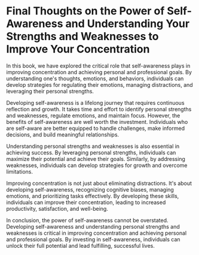 # Final Thoughts on the Power of Self-Awareness and Understanding Your Strengths and Weaknesses to Improve Your Concentration

In this book, we have explored the critical role that self-awareness plays in improving concentration and achieving personal and professional goals. By understanding one's thoughts, emotions, and behaviors, individuals can develop strategies for regulating their emotions, managing distractions, and leveraging their personal strengths.

Developing self-awareness is a lifelong journey that requires continuous reflection and growth. It takes time and effort to identify personal strengths and weaknesses, regulate emotions, and maintain focus. However, the benefits of self-awareness are well worth the investment. Individuals who are self-aware are better equipped to handle challenges, make informed decisions, and build meaningful relationships.

Understanding personal strengths and weaknesses is also essential in achieving success. By leveraging personal strengths, individuals can maximize their potential and achieve their goals. Similarly, by addressing weaknesses, individuals can develop strategies for growth and overcome limitations.

Improving concentration is not just about eliminating distractions. It's about developing self-awareness, recognizing cognitive biases, managing emotions, and prioritizing tasks effectively. By developing these skills, individuals can improve their concentration, leading to increased productivity, satisfaction, and well-being.

In conclusion, the power of self-awareness cannot be overstated. Developing self-awareness and understanding personal strengths and weaknesses is critical in improving concentration and achieving personal and professional goals. By investing in self-awareness, individuals can unlock their full potential and lead fulfilling, successful lives.

